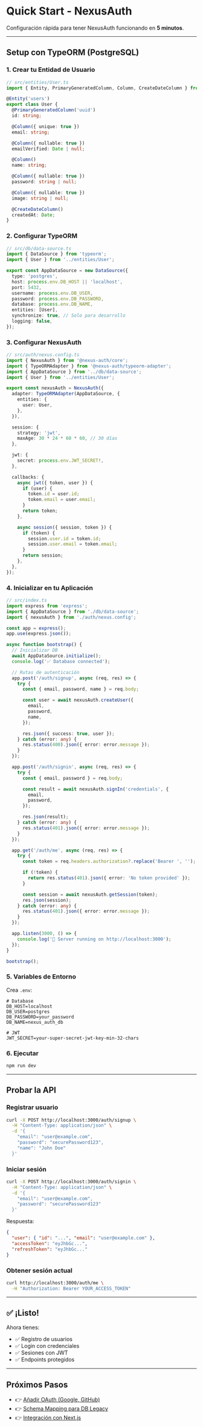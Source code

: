 # Quick Start - NexusAuth

Configuración rápida para tener NexusAuth funcionando en **5 minutos**.

---

## Setup con TypeORM (PostgreSQL)

### 1. Crear tu Entidad de Usuario

```typescript
// src/entities/User.ts
import { Entity, PrimaryGeneratedColumn, Column, CreateDateColumn } from 'typeorm';

@Entity('users')
export class User {
  @PrimaryGeneratedColumn('uuid')
  id: string;

  @Column({ unique: true })
  email: string;

  @Column({ nullable: true })
  emailVerified: Date | null;

  @Column()
  name: string;

  @Column({ nullable: true })
  password: string | null;

  @Column({ nullable: true })
  image: string | null;

  @CreateDateColumn()
  createdAt: Date;
}
```

### 2. Configurar TypeORM

```typescript
// src/db/data-source.ts
import { DataSource } from 'typeorm';
import { User } from '../entities/User';

export const AppDataSource = new DataSource({
  type: 'postgres',
  host: process.env.DB_HOST || 'localhost',
  port: 5432,
  username: process.env.DB_USER,
  password: process.env.DB_PASSWORD,
  database: process.env.DB_NAME,
  entities: [User],
  synchronize: true, // Solo para desarrollo
  logging: false,
});
```

### 3. Configurar NexusAuth

```typescript
// src/auth/nexus.config.ts
import { NexusAuth } from '@nexus-auth/core';
import { TypeORMAdapter } from '@nexus-auth/typeorm-adapter';
import { AppDataSource } from '../db/data-source';
import { User } from '../entities/User';

export const nexusAuth = NexusAuth({
  adapter: TypeORMAdapter(AppDataSource, {
    entities: {
      user: User,
    },
  }),

  session: {
    strategy: 'jwt',
    maxAge: 30 * 24 * 60 * 60, // 30 días
  },

  jwt: {
    secret: process.env.JWT_SECRET!,
  },

  callbacks: {
    async jwt({ token, user }) {
      if (user) {
        token.id = user.id;
        token.email = user.email;
      }
      return token;
    },

    async session({ session, token }) {
      if (token) {
        session.user.id = token.id;
        session.user.email = token.email;
      }
      return session;
    },
  },
});
```

### 4. Inicializar en tu Aplicación

```typescript
// src/index.ts
import express from 'express';
import { AppDataSource } from './db/data-source';
import { nexusAuth } from './auth/nexus.config';

const app = express();
app.use(express.json());

async function bootstrap() {
  // Inicializar DB
  await AppDataSource.initialize();
  console.log('✅ Database connected');

  // Rutas de autenticación
  app.post('/auth/signup', async (req, res) => {
    try {
      const { email, password, name } = req.body;

      const user = await nexusAuth.createUser({
        email,
        password,
        name,
      });

      res.json({ success: true, user });
    } catch (error: any) {
      res.status(400).json({ error: error.message });
    }
  });

  app.post('/auth/signin', async (req, res) => {
    try {
      const { email, password } = req.body;

      const result = await nexusAuth.signIn('credentials', {
        email,
        password,
      });

      res.json(result);
    } catch (error: any) {
      res.status(401).json({ error: error.message });
    }
  });

  app.get('/auth/me', async (req, res) => {
    try {
      const token = req.headers.authorization?.replace('Bearer ', '');

      if (!token) {
        return res.status(401).json({ error: 'No token provided' });
      }

      const session = await nexusAuth.getSession(token);
      res.json(session);
    } catch (error: any) {
      res.status(401).json({ error: error.message });
    }
  });

  app.listen(3000, () => {
    console.log('🚀 Server running on http://localhost:3000');
  });
}

bootstrap();
```

### 5. Variables de Entorno

Crea `.env`:

```env
# Database
DB_HOST=localhost
DB_USER=postgres
DB_PASSWORD=your_password
DB_NAME=nexus_auth_db

# JWT
JWT_SECRET=your-super-secret-jwt-key-min-32-chars
```

### 6. Ejecutar

```bash
npm run dev
```

---

## Probar la API

### Registrar usuario

```bash
curl -X POST http://localhost:3000/auth/signup \
  -H "Content-Type: application/json" \
  -d '{
    "email": "user@example.com",
    "password": "securePassword123",
    "name": "John Doe"
  }'
```

### Iniciar sesión

```bash
curl -X POST http://localhost:3000/auth/signin \
  -H "Content-Type: application/json" \
  -d '{
    "email": "user@example.com",
    "password": "securePassword123"
  }'
```

Respuesta:
```json
{
  "user": { "id": "...", "email": "user@example.com" },
  "accessToken": "eyJhbGc...",
  "refreshToken": "eyJhbGc..."
}
```

### Obtener sesión actual

```bash
curl http://localhost:3000/auth/me \
  -H "Authorization: Bearer YOUR_ACCESS_TOKEN"
```

---

## ✅ ¡Listo!

Ahora tienes:
- ✅ Registro de usuarios
- ✅ Login con credenciales
- ✅ Sesiones con JWT
- ✅ Endpoints protegidos

---

## Próximos Pasos

- 👉 [Añadir OAuth (Google, GitHub)](./03-oauth-setup.md)
- 👉 [Schema Mapping para DB Legacy](./04-schema-mapping.md)
- 👉 [Integración con Next.js](./05-nextjs-integration.md)
